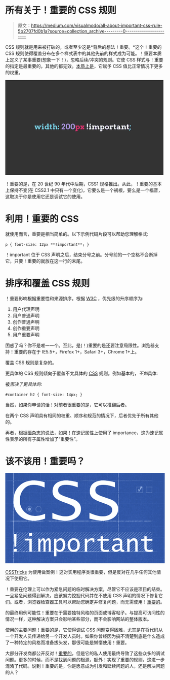 # 所有关于！重要的 CSS 规则

> 原文：<https://medium.com/visualmodo/all-about-important-css-rule-5b2707fd0b1a?source=collection_archive---------0----------------------->

CSS 规则就是用来被打破的，或者至少这是*背后的想法！重要。*这个！重要的 CSS 规则使得覆盖分布在多个样式表中的其他先前的样式成为可能。！重要本质上定义了某事重要(想象一下！)，忽略后续/冲突的规则。它使 CSS 样式与！重要的指定是最重要的，其他的都无效。[本质上是](https://visualmodo.com/)，它赋予 CSS 值比正常情况下更多的权重。

![](img/4d0a4b7a8f677f6741226899057a4bf5.png)

！重要的是，在 20 世纪 90 年代中后期，CSS1 规格推出。从此，！重要的基本上保持不变(在 CSS2.1 中只有一个变化)，它要么是一个祸根，要么是一个福音，这取决于你是使用它还是调试它的使用。

# 利用！重要的 CSS

就使用而言，重要是相当简单的。以下示例代码片段可以帮助您理解格式:

`p {
font-size: 12px **!important**; }`

！important 位于 CSS 声明之后，结束分号之前。分号前的一个空格不会断掉它，只要！重要的就放在这一行的末尾。

# 排序和覆盖 CSS 规则

！重要影响根据重要性和来源排序。根据 [W3C](https://www.w3.org/TR/CSS2/cascade.html#cascade) ，优先级的升序顺序为:

1.  用户代理声明
2.  用户普通声明
3.  创作普通声明
4.  创作重要声明
5.  用户重要声明

困惑了吗？你不是唯一一个。至此，是(！)重要的是还要注意局限性。浏览器支持！重要的存在于 IE5.5+，Firefox 1+，Safari 3+，Chrome 1+上。

覆盖 CSS 规则是复杂的。

更具体的 CSS 规则倾向于覆盖不太具体的 [CSS](https://visualmodo.com/) 规则。例如基本的，*不如*具体:

被*否决了更具体的*:

`#container h2 {
font-size: 14px; }`

当然，如果你申请的话！对前者很重要的是，它可以推翻后者。

在两个 CSS 声明具有相同的权重、顺序和规范的情况下，后者优先于所有其他的。

再者，根据[砸杂志](https://www.smashingmagazine.com/2010/11/the-important-css-declaration-how-and-when-to-use-it/)的说法，如果！在速记属性上使用了 importance，这为速记属性表示的所有子属性增加了“重要性”。

# 该不该用！重要吗？

![](img/10fccaa33b8365098d1282ae93091e2d.png)

[CSSTricks](https://css-tricks.com/when-using-important-is-the-right-choice/) 为使用做案例！这对实用程序类很重要，但是反对在几乎任何其他情况下使用它。

！重要在伦理上可以作为紧急问题的临时解决方案，尽管它不应该是项目的结束。一旦紧急问题得到解决，应该努力挖掘代码并在不使用 CSS 声明的情况下修复它们。或者，浏览器检查器工具可以帮助您确定并修复问题，而无需使用！[重要的](https://visualmodo.com/)。

的最终用例可能性！重要在于需要独特风格的页面或博客帖子。与提高可访问性的情况一样，这种解决方案只会影响某些部分，而不会影响网站的整体版本。

使用的主要问题！重要的是，它使得调试 CSS 问题变得困难，尤其是在将代码从一个开发人员传递给另一个开发人员时。如果你曾经因为搞不清楚到底是什么造成了一种特定的风格而准备拔头发，那很可能是懒惰使用！重要。

大部分开发商都公开反对！[重要的](https://visualmodo.com/)，但是它的私人使用最终导致了这些众多的调试问题。更多的时候，而不是找到问题的根源，额外！实现了重要的规则，这进一步混淆了代码。说到！重要的是，你是愿意成为引发和延续问题的人，还是解决问题的人？